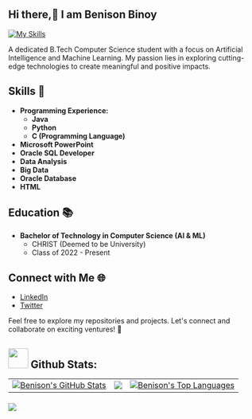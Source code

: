 ## Hi there,👋 I am Benison Binoy
[![My Skills](https://skillicons.dev/icons?i=py,java,c,cpp,html,css,mysql,mongodb,androidstudio,powershell,ps,linux,linkedin,github&theme=light)](https://skillicons.dev)

A dedicated B.Tech Computer Science student with a focus on Artificial Intelligence and Machine Learning. My passion lies in exploring cutting-edge technologies to create meaningful and positive impacts.

## Skills 🚀
- **Programming Experience:**
  - **Java**
  - **Python**
  - **C (Programming Language)**
- **Microsoft PowerPoint**
- **Oracle SQL Developer**
- **Data Analysis**
- **Big Data**
- **Oracle Database**
- **HTML**

## Education 📚
- **Bachelor of Technology in Computer Science (AI & ML)**
  - CHRIST (Deemed to be University)
  - Class of 2022 - Present

## Connect with Me 🌐
- [LinkedIn](https://www.linkedin.com/in/benison-binoy-0852b1200/)
- [Twitter](https://twitter.com/benisonbinoy)

Feel free to explore my repositories and projects. Let's connect and collaborate on exciting ventures! 🚀

## <img src="https://media.giphy.com/media/ZCN6F3FAkwsyOGU2RS/giphy.gif" width="40"> **Github Stats:** ️<table>
  <tr>
    <td>
      <a href="https://github.com/benisonb"><img alt="Benison's GitHub Stats" src="https://github-readme-stats.vercel.app/api?username=benison&show_icons=true&count_private=true&theme=react&hide_border=true&bg_color=1d2a3a" /></a>
    </td>                        
    <td>
      <a href="https://github.com/benisonb"><img src="https://github-readme-streak-stats.herokuapp.com/?user=benisonb&stroke=ffffff&background=1d2a3a&ring=5BCDEC&fire=5BCDEC&currStreakNum=ffffff&currStreakLabel=5BCDEC&sideNums=ffffff&sideLabels=ffffff&dates=ffffff&hide_border=true" /></a>
    </td>
    <td>
      <a href="https://github.com/benisonb"><img alt="Benison's Top Languages" src="https://github-readme-stats.vercel.app/api/top-langs/?username=benisonb&langs_count=8&count_private=true&layout=compact&theme=react&hide_border=true&bg_color=1d2a3a"/></a>
    </td>
  </tr>
</table>




![](https://komarev.com/ghpvc/?username=benisonb&style=flat-square)
